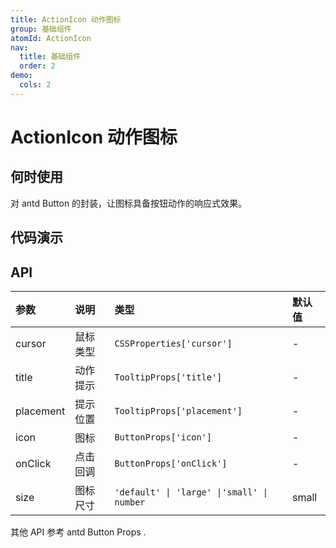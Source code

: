 ```yaml
---
title: ActionIcon 动作图标
group: 基础组件
atomId: ActionIcon
nav:
  title: 基础组件
  order: 2
demo:
  cols: 2
---
```


# ActionIcon 动作图标

## 何时使用

对 antd Button 的封装，让图标具备按钮动作的响应式效果。

## 代码演示

<code src="./demos/basic.tsx" ></code>
<code src="./demos/preset.tsx" ></code>

## API

| 参数      | 说明     | 类型                                       | 默认值 |
| :-------- | :------- | :----------------------------------------- | :----- |
| cursor    | 鼠标类型 | `CSSProperties['cursor']`                  | -      |
| title     | 动作提示 | `TooltipProps['title']`                    | -      |
| placement | 提示位置 | `TooltipProps['placement']`                | -      |
| icon      | 图标     | `ButtonProps['icon']`                      | -      |
| onClick   | 点击回调 | `ButtonProps['onClick']`                   | -      |
| size      | 图标尺寸 | `'default' \| 'large' \|'small' \| number` | small  |

其他 API 参考 antd Button Props .
